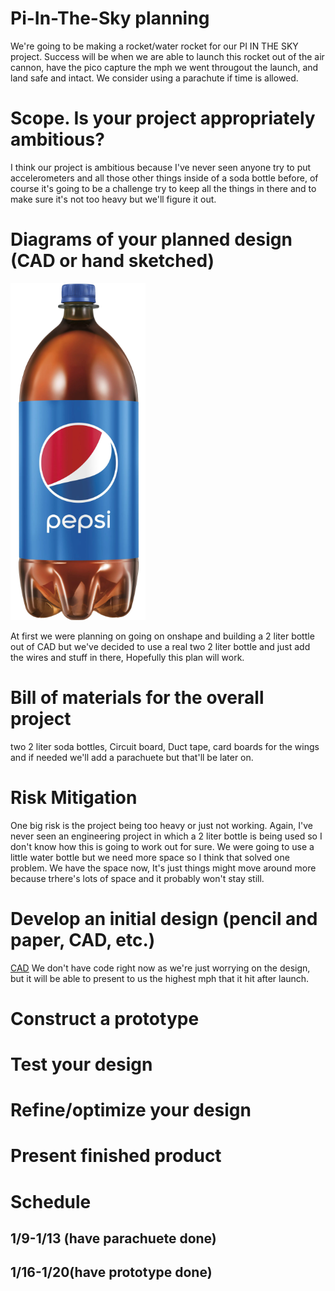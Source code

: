 # Pi-In-The-Sky planning

We're going to be making a rocket/water rocket for our PI IN THE SKY project. Success will be when we are able to launch this rocket out of the air cannon, have the pico capture the mph we went througout the launch, and land safe and intact. We consider using a parachute if time is allowed. 


# Scope.  Is your project appropriately ambitious? 
I think our project is ambitious because I've never seen anyone try to put accelerometers and all those other things inside of a soda bottle before, of course it's going to be a challenge try to keep all the things in there and to make sure it's not too heavy but we'll figure it out. 
# Diagrams of your planned design (CAD or hand sketched)
![soda](images/soda.png)


At first we were planning on going on onshape and building a 2 liter bottle out of CAD but we've decided to use a real two 2 liter bottle and just add the wires and stuff in there, Hopefully this plan will work.
# Bill of materials for the overall project
two 2 liter soda bottles, Circuit board, Duct tape, card boards for the wings and if needed we'll add a parachuete but that'll be later on.
# Risk Mitigation
One big risk is the project being too heavy or just not working. Again, I've never seen an engineering project in which a 2 liter bottle is being used so I don't know how this is going to work out for sure. We were going to use a little water bottle but we need more space so I think that solved one problem. We have the space now, It's just things might move around more because trhere's lots of space and it probably won't stay still. 

# Develop an initial design (pencil and paper, CAD, etc.)
[CAD](https://cvilleschools.onshape.com/documents/3e4d9e6db1d7c213b08b98f4/w/cb6daed488f8fdf9e05e1dfa/e/c9bda002f40a3f28976983cc)
We don't have code right now as we're just worrying on the design, but it will be able to present to us the highest mph that it hit after launch. 
# Construct a prototype
# Test your design
# Refine/optimize your design
# Present finished product
# Schedule 
## 1/9-1/13 (have parachuete done)
## 1/16-1/20(have prototype done)
